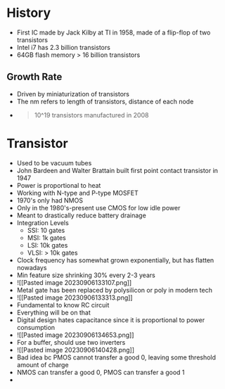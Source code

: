 # History
- First IC made by Jack Kilby at TI in 1958, made of a flip-flop of two transistors
- Intel i7 has 2.3 billion transistors
- 64GB flash memory > 16 billion transistors
## Growth Rate
- Driven by miniaturization of transistors
- The nm refers to length of transistors, distance of each node
- >10^19 transistors manufactured in 2008
# Transistor
- Used to be vacuum tubes
- John Bardeen and Walter Brattain built first point contact transistor in 1947
- Power is proportional to heat
- Working with N-type and P-type MOSFET
- 1970's only had NMOS
- Only in the 1980's-present use CMOS for low idle power
- Meant to drastically reduce battery drainage
- Integration Levels
	- SSI: 10 gates
	- MSI: 1k gates
	- LSI: 10k gates
	- VLSI: > 10k gates
- Clock frequency has somewhat grown exponentially, but has flatten nowadays
- Min feature size shrinking 30% every 2-3 years
- ![[Pasted image 20230906133107.png]]
- Metal gate has been replaced by polysilicon or poly in modern tech
- ![[Pasted image 20230906133313.png]]
- Fundamental to know RC circuit
- Everything will be on that
- Digital design hates capacitance since it is proportional to power consumption
- ![[Pasted image 20230906134653.png]]
- For a buffer, should use two inverters
- ![[Pasted image 20230906140428.png]]
- Bad idea bc PMOS cannot transfer a good 0, leaving some threshold amount of charge
- NMOS can transfer a good 0, PMOS can transfer a good 1
- 